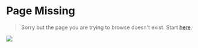 # Page Missing

> Sorry but the page you are trying to browse doesn't exist. Start [here](roadmap.md).

![](images/v1.0/transparentbg.gif)
